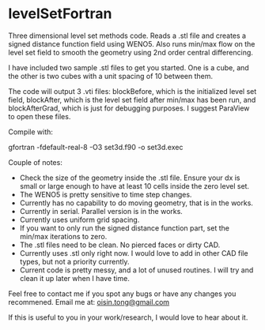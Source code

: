 # levelSetFortran
Three dimensional level set methods code. Reads a .stl file and creates a signed distance function field using WENO5. Also runs min/max flow on the level set field to smooth the geometry using 2nd order central differencing. 

I have included two sample .stl files to get you started. One is a cube, and the other is two cubes with a unit spacing of 10 between them. 

The code will output 3 .vti files: blockBefore, which is the initialized level set field, blockAfter, which is the level set field after min/max has been run, and blockAfterGrad, which is just for debugging purposes. I suggest ParaView to open these files.

Compile with:

gfortran -fdefault-real-8 -O3 set3d.f90 -o set3d.exec

Couple of notes:
- Check the size of the geometry inside the .stl file. Ensure your dx is small or large enough to have at least 10 cells inside the zero level set. 
- The WENO5 is pretty sensitive to time step changes. 
- Currently has no capability to do moving geometry, that is in the works.
- Currently in serial. Parallel version is in the works.
- Currently uses uniform grid spacing. 
- If you want to only run the signed distance function part, set the min/max iterations to zero.
- The .stl files need to be clean. No pierced faces or dirty CAD.
- Currently uses .stl only right now. I would love to add in other CAD file types, but not a priority currently.
- Current code is pretty messy, and a lot of unused routines. I will try and clean it up later when I have time.

Feel free to contact me if you spot any bugs or have any changes you recommened. Email me at: oisin.tong@gmail.com 

If this is useful to you in your work/research, I would love to hear about it. 
